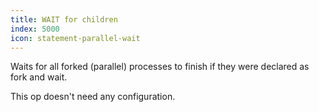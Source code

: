 ```yaml
---
title: WAIT for children
index: 5000
icon: statement-parallel-wait
---
```


Waits for all forked (parallel) processes to finish if they were declared as fork and wait.

This op doesn't need any configuration.
